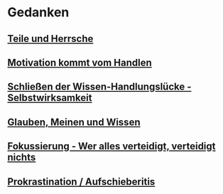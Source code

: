 # Gedanken

## [Teile und Herrsche](pages/teile-und-hersche)

## [Motivation kommt vom Handlen](pages/motivation-vom-handlen)

## [Schließen der Wissen-Handlungslücke - Selbstwirksamkeit](pages/selbstwirksamkeit)

## [Glauben, Meinen und Wissen](pages/glauben-meinen-wissen)

## [Fokussierung - Wer alles verteidigt, verteidigt nichts](pages/fokussierung)

## [Prokrastination / Aufschieberitis](pages/prokrastination)

